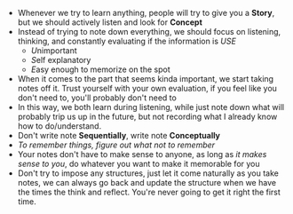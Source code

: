 - Whenever we try to learn anything, people will try to give you a **Story**, but we should actively listen and look for **Concept**
- Instead of trying to note down everything, we should focus on listening, thinking, and constantly evaluating if the information is *USE*
	- *U*nimportant
	- *S*elf explanatory
	- *E*asy enough to memorize on the spot
- When it comes to the part that seems kinda important, we start taking notes off it. Trust yourself with your own evaluation, if you feel like you don't need to, you'll probably don't need to
- In this way, we both learn during listening, while just note down what will probably trip us up in the future, but not recording what I already know how to do/understand.
- Don't write note **Sequentially**, write note **Conceptually**
- *To remember things, figure out what not to remember*
- Your notes don't have to make sense to anyone, as long as *it makes sense to you*, do whatever you want to make it memorable for you
- Don't try to impose any structures, just let it come naturally as you take notes, we can always go back and update the structure when we have the times the think and reflect. You're never going to get it right the first time.